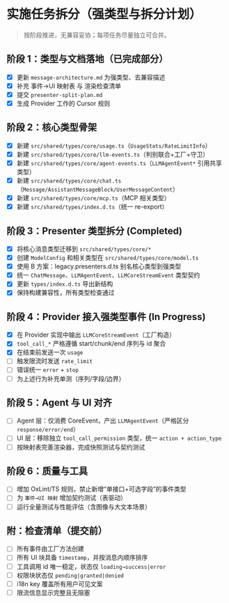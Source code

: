 # 实施任务拆分（强类型与拆分计划）

> 按阶段推进，无兼容妥协；每项任务尽量独立可合并。

## 阶段 1：类型与文档落地（已完成部分）
- [x] 更新 `message-architecture.md` 为强类型、去兼容描述
- [x] 补充 事件→UI 映射表 与 渲染检查清单
- [x] 提交 `presenter-split-plan.md`
- [x] 生成 Provider 工作的 Cursor 规则

## 阶段 2：核心类型骨架
- [x] 新建 `src/shared/types/core/usage.ts`（`UsageStats/RateLimitInfo`）
- [x] 新建 `src/shared/types/core/llm-events.ts`（判别联合+工厂+守卫）
- [x] 新建 `src/shared/types/core/agent-events.ts`（`LLMAgentEvent*` 引用共享类型）
- [x] 新建 `src/shared/types/core/chat.ts`（`Message/AssistantMessageBlock/UserMessageContent`）
- [x] 新建 `src/shared/types/core/mcp.ts`（MCP 相关类型）
- [x] 新建 `src/shared/types/index.d.ts`（统一 re-export）

## 阶段 3：Presenter 类型拆分 (Completed)
- [x] 将核心消息类型迁移到 `src/shared/types/core/*`
- [x] 创建 `ModelConfig` 和相关类型在 `src/shared/types/core/model.ts`
- [x] 使用 B 方案：legacy.presenters.d.ts 别名核心类型到强类型
- [x] 统一 `ChatMessage`、`LLMAgentEvent`、`LLMCoreStreamEvent` 类型契约
- [x] 更新 `types/index.d.ts` 导出新结构
- [x] 保持构建兼容性，所有类型检查通过

## 阶段 4：Provider 接入强类型事件 (In Progress)
- [x] 在 Provider 实现中输出 `LLMCoreStreamEvent`（工厂构造）
- [x] `tool_call_*` 严格遵循 start/chunk/end 序列与 id 聚合
- [x] 在结束前发送一次 `usage`
- [ ] 触发限流时发送 `rate_limit`
- [ ] 错误统一 `error` + `stop`
- [ ] 为上述行为补充单测（序列/字段/边界）

## 阶段 5：Agent 与 UI 对齐
- [ ] Agent 层：仅消费 CoreEvent，产出 `LLMAgentEvent`（严格区分 `response/error/end`）
- [ ] UI 层：移除独立 `tool_call_permission` 类型，统一 `action + action_type`
- [ ] 按映射表完善渲染器，完成快照测试与契约测试

## 阶段 6：质量与工具
- [ ] 增加 OxLint/TS 规则，禁止新增“单接口+可选字段”的事件类型
- [ ] 为 `事件→UI 映射` 增加契约测试（表驱动）
- [ ] 运行全量测试与性能评估（含图像与大文本场景）

## 附：检查清单（提交前）
- [ ] 所有事件由工厂方法创建
- [ ] 所有 UI 块具备 `timestamp`，并按消息内顺序排序
- [ ] 工具调用 id 唯一稳定，状态仅 `loading→success|error`
- [ ] 权限块状态仅 `pending|granted|denied`
- [ ] i18n key 覆盖所有用户可见文案
- [ ] 限流信息显示完整且无阻塞
